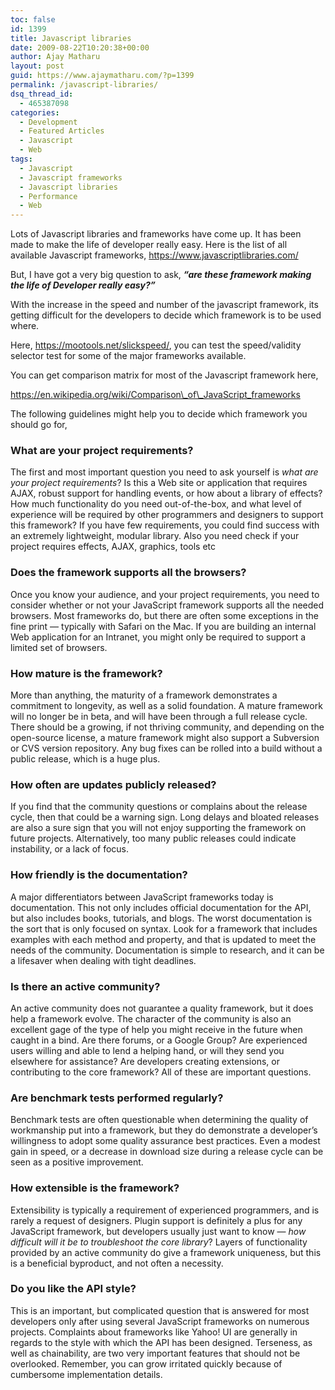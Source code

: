 ```yaml
---
toc: false
id: 1399
title: Javascript libraries
date: 2009-08-22T10:20:38+00:00
author: Ajay Matharu
layout: post
guid: https://www.ajaymatharu.com/?p=1399
permalink: /javascript-libraries/
dsq_thread_id:
  - 465387098
categories:
  - Development
  - Featured Articles
  - Javascript
  - Web
tags:
  - Javascript
  - Javascript frameworks
  - Javascript libraries
  - Performance
  - Web
---
```

Lots of Javascript libraries and frameworks have come up. It has been made to make the life of developer really easy. Here is the list of all available Javascript frameworks, https://www.javascriptlibraries.com/

But, I have got a very big question to ask, _**&#8220;are these framework making the life of Developer really easy?&#8221;**_

With the increase in the speed and number of the javascript framework, its getting difficult for the developers to decide which framework is to be used where.

Here, https://mootools.net/slickspeed/, you can test the speed/validity selector test for some of the major frameworks available.

You can get comparison matrix for most of the Javascript framework here,

https://en.wikipedia.org/wiki/Comparison\_of\_JavaScript_frameworks

The following guidelines might help you to decide which framework you should go for,

### What are your project requirements?

The first and most important question you need to ask yourself is _what are your project requirements_? Is this a Web site or application that requires AJAX, robust support for handling events, or how about a library of effects? How much functionality do you need out-of-the-box, and what level of experience will be required by other programmers and designers to support this framework? If you have few requirements, you could find success with an extremely lightweight, modular library. Also you need check if your project requires effects, AJAX, graphics, tools etc

### Does the framework supports all the browsers?

Once you know your audience, and your project requirements, you need to consider whether or not your JavaScript framework supports all the needed browsers. Most frameworks do, but there are often some exceptions in the fine print — typically with Safari on the Mac. If you are building an internal Web application for an Intranet, you might only be required to support a limited set of browsers.

### How mature is the framework?

More than anything, the maturity of a framework demonstrates a commitment to longevity, as well as a solid foundation. A mature framework will no longer be in beta, and will have been through a full release cycle. There should be a growing, if not thriving community, and depending on the open-source license, a mature framework might also support a Subversion or CVS version repository. Any bug fixes can be rolled into a build without a public release, which is a huge plus.

### How often are updates publicly released?

If you find that the community questions or complains about the release cycle, then that could be a warning sign. Long delays and bloated releases are also a sure sign that you will not enjoy supporting the framework on future projects. Alternatively, too many public releases could indicate instability, or a lack of focus.

### How friendly is the documentation?

A major differentiators between JavaScript frameworks today is documentation. This not only includes official documentation for the API, but also includes books, tutorials, and blogs. The worst documentation is the sort that is only focused on syntax. Look for a framework that includes examples with each method and property, and that is updated to meet the needs of the community. Documentation is simple to research, and it can be a lifesaver when dealing with tight deadlines.

### Is there an active community?

An active community does not guarantee a quality framework, but it does help a framework evolve. The character of the community is also an excellent gage of the type of help you might receive in the future when caught in a bind. Are there forums, or a Google Group? Are experienced users willing and able to lend a helping hand, or will they send you elsewhere for assistance? Are developers creating extensions, or contributing to the core framework? All of these are important questions.

### Are benchmark tests performed regularly?

Benchmark tests are often questionable when determining the quality of workmanship put into a framework, but they do demonstrate a developer’s willingness to adopt some quality assurance best practices. Even a modest gain in speed, or a decrease in download size during a release cycle can be seen as a positive improvement.

### How extensible is the framework?

Extensibility is typically a requirement of experienced programmers, and is rarely a request of designers. Plugin support is definitely a plus for any JavaScript framework, but developers usually just want to know — _how difficult will it be to troubleshoot the core library_? Layers of functionality provided by an active community do give a framework uniqueness, but this is a beneficial byproduct, and not often a necessity.

### Do you like the API style?

This is an important, but complicated question that is answered for most developers only after using several JavaScript frameworks on numerous projects. Complaints about frameworks like Yahoo! UI are generally in regards to the style with which the API has been designed. Terseness, as well as chainability, are two very important features that should not be overlooked. Remember, you can grow irritated quickly because of cumbersome implementation details.
